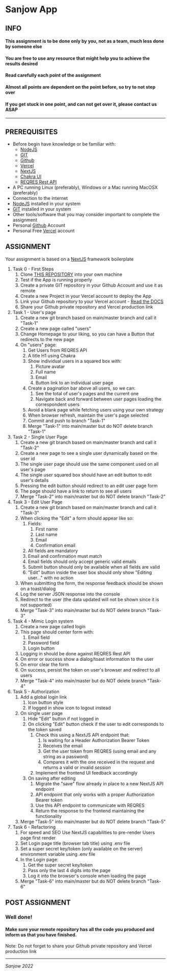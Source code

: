 # Sanjow App

## INFO

#### This assignment is to be done only by you, not as a team, much less done by someone else
#### You are free to use any resource that might help you to achieve the results desired
#### Read carefully each point of the assignment
#### Almost all points are dependent on the point before, so try to not step over
#### If you get stuck in one point, and can not get over it, please contact us ASAP

---

## PREREQUISITES

* Before begin have knowledge or be familiar with:
   * [NodeJS](https://nodejs.org/en/download/)
   * [GIT](https://git-scm.com/)
   * [Github](https://github.com)
   * [Vercel](https://vercel.com)
   * [NextJS](https://nextjs.org)
   * [Chakra UI](https://chakra-ui.com)
   * [REQRES Rest API](https://reqres.in)
* A PC running Linux (preferably), Windows or a Mac running MacOSX (preferably)
* Connection to the internet
* [NodeJS](https://nodejs.org/en/download/) installed in your system
* [GIT](https://git-scm.com/) installed in your system
* Other tools/software that you may consider important to complete the assignment
* Personal [Github](https://github.com) Account
* Personal Free [Vercel](https://vercel.com) account

## ASSIGNMENT

Your assignment is based on a [NextJS](https://nextjs.org/) framework boilerplate

1. Task 0 - First Steps
   1. Clone [THIS REPOSITORY](https://...) into your own machine 
   2. Test if the App is running properly
   3. Create a private GIT repository in your Github Account and use it as remote
   4. Create a new Project in your Vercel account to deploy the App
   5. Link your Github repository to your Vercel account - [Read the DOCS](https://vercel.com/docs)
   6. Share your Github private repository and Vercel production link
2. Task 1 - User's page
   1. Create a new git branch based on main/master branch and call it "Task-1"
   2. Create a new page called "users"
   3. Change Homepage to your liking, so you can have a Button that redirects to the new page
   4. On "users" page:
      1. Get Users from REQRES API
      2. A title H1 using Chakra
      3. Show individual users in a squared box with:
         1. Picture avatar
         2. Full name
         3. Email
         4. Button link to an individual user page
      4. Create a pagination bar above all users, so we can:
         1. See the total of user's pages and  the current one
         2. Navigate back and forward between user pages loading the correspondent users
      5. Avoid a blank page while fetching users using your own strategy
      6. When browser refresh, maintain the user's page selected
      7. Commit and push to branch "Task-1"
      8. Merge "Task-1" into main/master but do NOT delete branch "Task-1"
3. Task 2 - Single User Page
   1. Create a new git branch based on main/master branch and call it "Task-2"
   2. Create a new page to see a single user dynamically based on the user id
   3. The single user page should use the same component used on all user's page
   4. The single user squared box should have an edit button to edit user's details
   5. Pressing the edit button should redirect to an edit user page form
   6. The page should have a link to return to see all users
   7. Merge "Task-2" into main/master but do NOT delete branch "Task-2"
4. Task 3 - Edit User Page
   1. Create a new git branch based on main/master branch and call it "Task-3"
   2. When clicking the "Edit" a form should appear like so:
      1. Fields:
         1. First name
         2. Last name
         3. Email
         4. Confirmation email
      2. All fields are mandatory
      3. Email and confirmation must match
      4. Email fields should only accept generic valid emails
      5. Submit button should only be available when all fields are valid
      6. "Edit" button inside the user box should only show "Editing user..." with no action
   3. When submitting the form, the response feedback should be shown on a toast/dialog
   4. Log the server JSON response into the console
   5. Redirect to the user (the data updated will not be shown since it is not supported)
   6. Merge "Task-3" into main/master but do NOT delete branch "Task-3"
5. Task 4 - Mimic Login system
   1. Create a new page called login
   2. This page should center form with:
      1. Email field
      2. Password field
      3. Login button
   3. Logging in should be done against REQRES Rest API
   4. On error or success show a dialog/toast information to the user
   5. On error clear the form
   6. On success, persist the token on user's browser and redirect to all users
   7. Merge "Task-4" into main/master but do NOT delete branch "Task-4"
6. Task 5 - Authorization
   1. Add a global login link
      1. Icon button style
      2. If logged in show icon to logout instead
   2. On single user page
      1. Hide "Edit" button if not logged in
      2. On clicking "Edit" button check if the user to edit corresponds to the token saved
         1. Check this using a NextJS API endpoint that:
            1. Is waiting for a Header Authorization Bearer Token
            2. Receives the email
            3. Get the user token from REQRES (using email and any string as a password)
            4. Compares it with the one received in the request and returns a valid or invalid *session*
         2. Implement the frontend UI feedback accordingly
      3. On saving after editing
         1. Migrate the "save" flow already in place to a new NextJS API endpoint
         2. API endpoint that only works with a proper Authorization Bearer token
         3. Use this API endpoint to communicate with REQRES
         4. Return the response to the frontend maintaining the functionality
   3. Merge "Task-5" into main/master but do NOT delete branch "Task-5"
7. Task 6 - Refactoring
   1. For speed and SEO Use NextJS capabilities to pre-render Users page first render
   2. Set Login page title (browser tab title) using .env file
   3. Set a super secret key/token (only available on the server) environment variable using .env file
   4. In the Login page:
      1. Get the super secret key/token
      2. Pass only the last 4 digits into the page
      3. Log it into the browser's console when loading the page
   5. Merge "Task-6" into main/master but do NOT delete branch "Task-6"

## POST ASSIGNMENT

### Well done!

#### Make sure your remote repository has all the code you produced and inform us that you have finished.

Note: Do not forget to share your Github private repository and Vercel production link

___

*Sanjow 2022*
